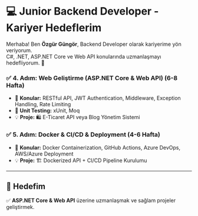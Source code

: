 # 💻 Junior Backend Developer - Kariyer Hedeflerim

Merhaba! Ben **Özgür Güngör**, Backend Developer olarak kariyerime yön veriyorum.  
C#, .NET, ASP.NET Core ve Web API konularında uzmanlaşmayı hedefliyorum. 🚀  





### ✅ 4. Adım: Web Geliştirme (ASP.NET Core & Web API) (6-8 Hafta)
- 🔹 **Konular:** RESTful API, JWT Authentication, Middleware, Exception Handling, Rate Limiting  
- 🔹 **Unit Testing:** xUnit, Moq  
- 💡 **Proje:** 🛍 E-Ticaret API veya Blog Yönetim Sistemi  

### ✅ 5. Adım: Docker & CI/CD & Deployment (4-6 Hafta)
- 🔹 **Konular:** Docker Containerization, GitHub Actions, Azure DevOps, AWS/Azure Deployment  
- 💡 **Proje:** 🏗 Dockerized API + CI/CD Pipeline Kurulumu  

---

## 🚀 Hedefim  
✅ **ASP.NET Core & Web API** üzerine uzmanlaşmak ve sağlam projeler geliştirmek.  

